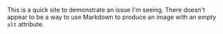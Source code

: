 This is a quick site to demonstrate an issue I'm seeing. There doesn't appear to be a way to use Markdown to produce an image with an empty `alt` attribute.